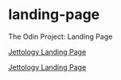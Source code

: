 # landing-page
The Odin Project: Landing Page

[Jettology Landing Page](file:///home/bisain/Documents/Programming/TOP/landing-page/index.html)

[Jettology Landing Page](google.com)
